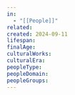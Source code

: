```yaml
---
in:
  - "[[People]]"
related: 
created: 2024-09-11
lifespan: 
finalAge: 
culturalWorks: 
culturalEra: 
peopleType: 
peopleDomain: 
peopleGroups:
---
```


